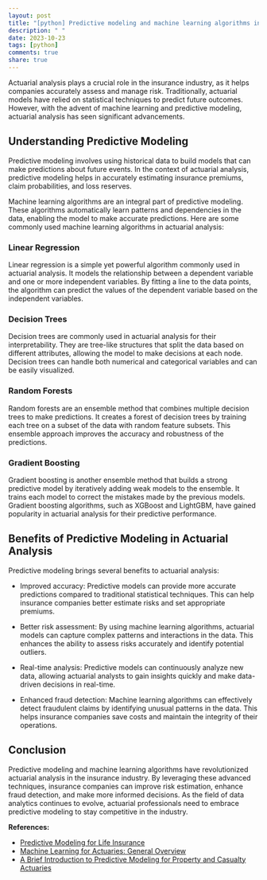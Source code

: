 ```yaml
---
layout: post
title: "[python] Predictive modeling and machine learning algorithms in actuarial analysis"
description: " "
date: 2023-10-23
tags: [python]
comments: true
share: true
---
```


Actuarial analysis plays a crucial role in the insurance industry, as it helps companies accurately assess and manage risk. Traditionally, actuarial models have relied on statistical techniques to predict future outcomes. However, with the advent of machine learning and predictive modeling, actuarial analysis has seen significant advancements.

## Understanding Predictive Modeling

Predictive modeling involves using historical data to build models that can make predictions about future events. In the context of actuarial analysis, predictive modeling helps in accurately estimating insurance premiums, claim probabilities, and loss reserves.

Machine learning algorithms are an integral part of predictive modeling. These algorithms automatically learn patterns and dependencies in the data, enabling the model to make accurate predictions. Here are some commonly used machine learning algorithms in actuarial analysis:

### Linear Regression

Linear regression is a simple yet powerful algorithm commonly used in actuarial analysis. It models the relationship between a dependent variable and one or more independent variables. By fitting a line to the data points, the algorithm can predict the values of the dependent variable based on the independent variables.

### Decision Trees

Decision trees are commonly used in actuarial analysis for their interpretability. They are tree-like structures that split the data based on different attributes, allowing the model to make decisions at each node. Decision trees can handle both numerical and categorical variables and can be easily visualized.

### Random Forests

Random forests are an ensemble method that combines multiple decision trees to make predictions. It creates a forest of decision trees by training each tree on a subset of the data with random feature subsets. This ensemble approach improves the accuracy and robustness of the predictions.

### Gradient Boosting

Gradient boosting is another ensemble method that builds a strong predictive model by iteratively adding weak models to the ensemble. It trains each model to correct the mistakes made by the previous models. Gradient boosting algorithms, such as XGBoost and LightGBM, have gained popularity in actuarial analysis for their predictive performance.

## Benefits of Predictive Modeling in Actuarial Analysis

Predictive modeling brings several benefits to actuarial analysis:

- Improved accuracy: Predictive models can provide more accurate predictions compared to traditional statistical techniques. This can help insurance companies better estimate risks and set appropriate premiums.

- Better risk assessment: By using machine learning algorithms, actuarial models can capture complex patterns and interactions in the data. This enhances the ability to assess risks accurately and identify potential outliers.

- Real-time analysis: Predictive models can continuously analyze new data, allowing actuarial analysts to gain insights quickly and make data-driven decisions in real-time.

- Enhanced fraud detection: Machine learning algorithms can effectively detect fraudulent claims by identifying unusual patterns in the data. This helps insurance companies save costs and maintain the integrity of their operations.

## Conclusion

Predictive modeling and machine learning algorithms have revolutionized actuarial analysis in the insurance industry. By leveraging these advanced techniques, insurance companies can improve risk estimation, enhance fraud detection, and make more informed decisions. As the field of data analytics continues to evolve, actuarial professionals need to embrace predictive modeling to stay competitive in the industry.

**References:**

- [Predictive Modeling for Life Insurance](https://www.clarien.com/predictive-modeling-life-insurance/)
- [Machine Learning for Actuaries: General Overview](https://www.actuaries.digital/2020/05/31/machine-learning-for-actuaries-general-overview/)
- [A Brief Introduction to Predictive Modeling for Property and Casualty Actuaries](https://www.casact.org/pubs/dpp/dpp08/08dpp146.pdf)